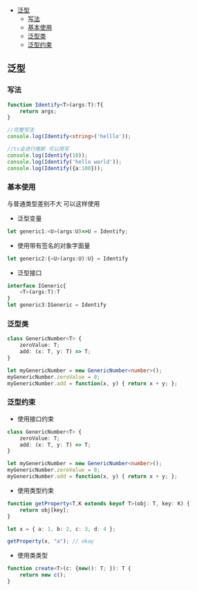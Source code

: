 <!-- TOC -->

- [泛型](#泛型)
    - [写法](#写法)
    - [基本使用](#基本使用)
    - [泛型类](#泛型类)
    - [泛型约束](#泛型约束)

<!-- /TOC -->
## 泛型 

### 写法
```ts
function Identify<T>(args:T):T{
    return args;
}

//完整写法
console.log(Identify<string>('helllo'));

//ts会进行推断 可以简写
console.log(Identify(10));
console.log(Identify('hello world'));
console.log(Identify({a:100}));
```

### 基本使用
与普通类型差别不大 可以这样使用
* 泛型变量
```ts
let generic1:<U>(args:U)=>U = Identify;
```
* 使用带有签名的对象字面量
```ts
let generic2:{<U>(args:U):U} = Identify
```
* 泛型接口
```ts
interface IGeneric{
    <T>(args:T):T
}
let generic3:IGeneric = Identify
```

### 泛型类
```ts
class GenericNumber<T> {
    zeroValue: T;
    add: (x: T, y: T) => T;
}

let myGenericNumber = new GenericNumber<number>();
myGenericNumber.zeroValue = 0;
myGenericNumber.add = function(x, y) { return x + y; };
```

### 泛型约束
* 使用接口约束  

```ts
class GenericNumber<T> {
    zeroValue: T;
    add: (x: T, y: T) => T;
}

let myGenericNumber = new GenericNumber<number>();
myGenericNumber.zeroValue = 0;
myGenericNumber.add = function(x, y) { return x + y; };
```

* 使用类型约束  

```ts
function getProperty<T,K extends keyof T>(obj: T, key: K) {
    return obj[key];
}

let x = { a: 1, b: 2, c: 3, d: 4 };

getProperty(x, "a"); // okay
```

* 使用类类型  

```ts
function create<T>(c: {new(): T; }): T {
    return new c();
}
```
